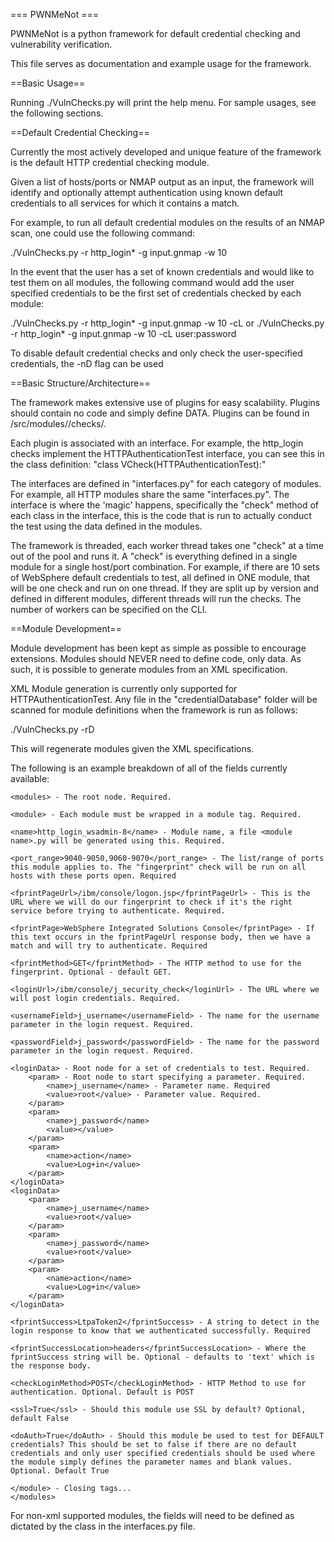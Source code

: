 === PWNMeNot ===

PWNMeNot is a python framework for default credential checking and vulnerability verification.

This file serves as documentation and example usage for the framework.

==Basic Usage==

Running ./VulnChecks.py will print the help menu. For sample usages, see the following sections.

==Default Credential Checking==

Currently the most actively developed and unique feature of the framework is the default HTTP credential checking module.

Given a list of hosts/ports or NMAP output as an input, the framework will identify and optionally attempt authentication using known default credentials to all services for which it contains a match.

For example, to run all default credential modules on the results of an NMAP scan, one could use the following command:

./VulnChecks.py -r http_login* -g input.gnmap -w 10

In the event that the user has a set of known credentials and would like to test them on all modules, the following command would add the user specified credentials to be the first set of credentials checked by each module:

./VulnChecks.py -r http_login* -g input.gnmap -w 10 -cL <file>
or
./VulnChecks.py -r http_login* -g input.gnmap -w 10 -cL user:password

To disable default credential checks and only check the user-specified credentials, the -nD flag can be used

==Basic Structure/Architecture==

The framework makes extensive use of plugins for easy scalability. Plugins should contain no code and simply define DATA. Plugins can be found in /src/modules/<type>/checks/. 

Each plugin is associated with an interface. For example, the http_login checks implement the HTTPAuthenticationTest interface, you can see this in the class definition:
    "class VCheck(HTTPAuthenticationTest):"

The interfaces are defined in "interfaces.py" for each category of modules. For example, all HTTP modules share the same "interfaces.py". The interface is where the 'magic' happens, specifically the "check" method of each class in the interface, this is the code that is run to actually conduct the test using the data defined in the modules.

The framework is threaded, each worker thread takes one "check" at a time out of the pool and runs it. A "check" is everything defined in a single module for a single host/port combination. For example, if there are 10 sets of WebSphere default credentials to test, all defined in ONE module, that will be one check and run on one thread. If they are split up by version and defined in different modules, different threads will run the checks. The number of workers can be specified on the CLI.

==Module Development==

Module development has been kept as simple as possible to encourage extensions. Modules should NEVER need to define code, only data. As such, it is possible to generate modules from an XML specification.

XML Module generation is currently only supported for HTTPAuthenticationTest. Any file in the "credentialDatabase" folder will be scanned for module definitions when the framework is run as follows:

./VulnChecks.py -rD

This will regenerate modules given the XML specifications.

The following is an example breakdown of all of the fields currently available:

    <modules> - The root node. Required.

    <module> - Each module must be wrapped in a module tag. Required.

    <name>http_login_wsadmin-8</name> - Module name, a file <module name>.py will be generated using this. Required.

    <port_range>9040-9050,9060-9070</port_range> - The list/range of ports this module applies to. The "fingerprint" check will be run on all hosts with these ports open. Required
    
    <fprintPageUrl>/ibm/console/logon.jsp</fprintPageUrl> - This is the URL where we will do our fingerprint to check if it's the right service before trying to authenticate. Required.

    <fprintPage>WebSphere Integrated Solutions Console</fprintPage> - If this text occurs in the fprintPageUrl response body, then we have a match and will try to authenticate. Required

    <fprintMethod>GET</fprintMethod> - The HTTP method to use for the fingerprint. Optional - default GET.

    <loginUrl>/ibm/console/j_security_check</loginUrl> - The URL where we will post login credentials. Required.

    <usernameField>j_username</usernameField> - The name for the username parameter in the login request. Required.
    
    <passwordField>j_password</passwordField> - The name for the password parameter in the login request. Required. 

    <loginData> - Root node for a set of credentials to test. Required.
        <param> - Root node to start specifying a parameter. Required.
            <name>j_username</name> - Parameter name. Required
            <value>root</value> - Parameter value. Required.
        </param>
        <param>
            <name>j_password</name>
            <value></value>
        </param>
        <param>
            <name>action</name>
            <value>Log+in</value>
        </param>
    </loginData>
    <loginData>
        <param>
            <name>j_username</name>
            <value>root</value>
        </param>
        <param>
            <name>j_password</name>
            <value>root</value>
        </param>
        <param>
            <name>action</name>
            <value>Log+in</value>
        </param>
    </loginData>
                
    <fprintSuccess>LtpaToken2</fprintSuccess> - A string to detect in the login response to know that we authenticated successfully. Required

    <fprintSuccessLocation>headers</fprintSuccessLocation> - Where the fprintSuccess string will be. Optional - defaults to 'text' which is the response body.

    <checkLoginMethod>POST</checkLoginMethod> - HTTP Method to use for authentication. Optional. Default is POST
    
    <ssl>True</ssl> - Should this module use SSL by default? Optional, default False

    <doAuth>True</doAuth> - Should this module be used to test for DEFAULT credentials? This should be set to false if there are no default credentials and only user specified credentials should be used where the module simply defines the parameter names and blank values. Optional. Default True
    
    </module> - Closing tags...
    </modules>


For non-xml supported modules, the fields will need to be defined as dictated by the class in the interfaces.py file.